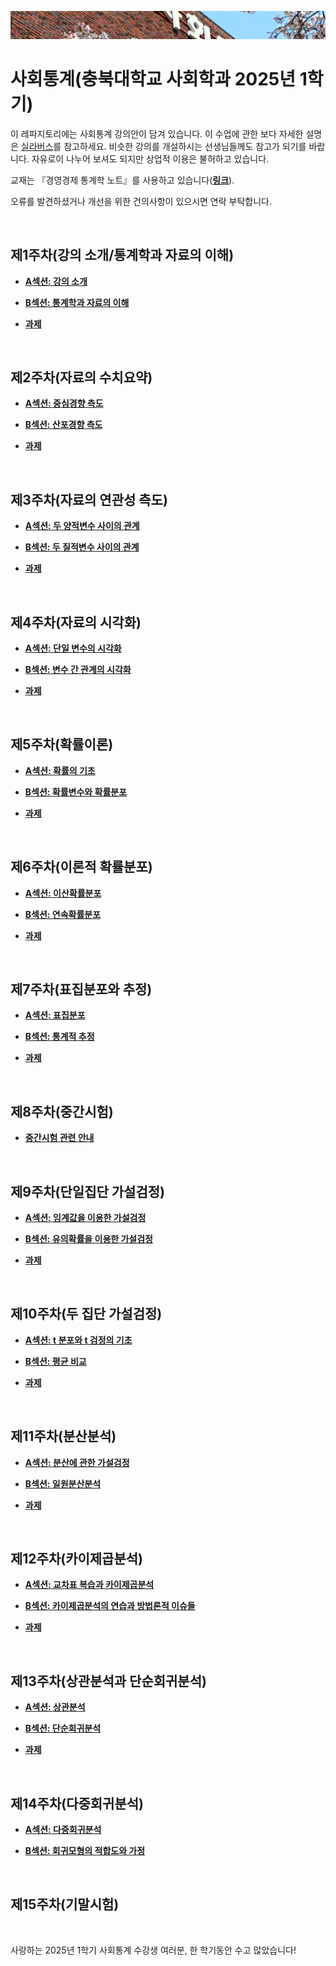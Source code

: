 <p align="center">
  <img src="https://github.com/hxk271/Syllabi/blob/main/sb1.jpg">
</p>

# 사회통계(충북대학교 사회학과 2025년 1학기)


이 레파지토리에는 사회통계 강의안이 담겨 있습니다. 이 수업에 관한 보다 자세한 설명은 [실라버스](https://github.com/hxk271/Syllabi/blob/main/5663011(2025-1).pdf)를 참고하세요. 비슷한 강의를 개설하시는 선생님들께도 참고가 되기를 바랍니다. 자유로이 나누어 보셔도 되지만 상업적 이용은 불허하고 있습니다.

교재는 『경영경제 통계학 노트』를 사용하고 있습니다([**링크**](https://product.kyobobook.co.kr/detail/S000202998078)).
 
오류를 발견하셨거나 개선을 위한 건의사항이 있으시면 연락 부탁합니다.

<br/>

## 제1주차(강의 소개/통계학과 자료의 이해)

-  [**A섹션: 강의 소개**](https://github.com/hxk271/SocStats/blob/main/Beamer_사회통계_W01A.pdf)

-  [**B섹션: 통계학과 자료의 이해**](https://github.com/hxk271/SocStats/blob/main/Beamer_사회통계_W01B.pdf)

-  [**과제**](https://github.com/hxk271/SocStats/blob/main/과제_W01.pdf)


<br/>

## 제2주차(자료의 수치요약)

-  [**A섹션: 중심경향 측도**](https://github.com/hxk271/SocStats/blob/main/Beamer_사회통계_W02A.pdf)

-  [**B섹션: 산포경향 측도**](https://github.com/hxk271/SocStats/blob/main/Beamer_사회통계_W02B.pdf)

-  [**과제**](https://github.com/hxk271/SocStats/blob/main/과제_W02.pdf)


<br/>

## 제3주차(자료의 연관성 측도)

-  [**A섹션: 두 양적변수 사이의 관계**](https://github.com/hxk271/SocStats/blob/main/Beamer_사회통계_W03A.pdf)

-  [**B섹션: 두 질적변수 사이의 관계**](https://github.com/hxk271/SocStats/blob/main/Beamer_사회통계_W03B.pdf)

-  [**과제**](https://github.com/hxk271/SocStats/blob/main/과제_W03.pdf)


<br/>

## 제4주차(자료의 시각화)

-  [**A섹션: 단일 변수의 시각화**](https://github.com/hxk271/SocStats/blob/main/Beamer_사회통계_W04A.pdf)

-  [**B섹션: 변수 간 관계의 시각화**](https://github.com/hxk271/SocStats/blob/main/Beamer_사회통계_W04B.pdf)

-  [**과제**](https://github.com/hxk271/SocStats/blob/main/과제_W04.pdf)


<br/>

## 제5주차(확률이론)

-  [**A섹션: 확률의 기초**](https://github.com/hxk271/SocStats/blob/main/Beamer_사회통계_W05A.pdf)

-  [**B섹션: 확률변수와 확률분포**](https://github.com/hxk271/SocStats/blob/main/Beamer_사회통계_W05B.pdf)

-  [**과제**](https://github.com/hxk271/SocStats/blob/main/과제_W05.pdf)


<br/>

## 제6주차(이론적 확률분포)

-  [**A섹션: 이산확률분포**](https://github.com/hxk271/SocStats/blob/main/Beamer_사회통계_W06A.pdf)

-  [**B섹션: 연속확률분포**](https://github.com/hxk271/SocStats/blob/main/Beamer_사회통계_W06B.pdf)

-  [**과제**](https://github.com/hxk271/SocStats/blob/main/과제_W06.pdf)


<br/>

## 제7주차(표집분포와 추정)

-  [**A섹션: 표집분포**](https://github.com/hxk271/SocStats/blob/main/Beamer_사회통계_W07A.pdf)

-  [**B섹션: 통계적 추정**](https://github.com/hxk271/SocStats/blob/main/Beamer_사회통계_W07B.pdf)

-  [**과제**](https://github.com/hxk271/SocStats/blob/main/과제_W07.pdf)


<br/>

## 제8주차(중간시험)

-  [**중간시험 관련 안내**](https://github.com/hxk271/SocStats/blob/main/Beamer_사회통계_W08_중간시험.pdf)


<br/>

## 제9주차(단일집단 가설검정)

-  [**A섹션: 임계값을 이용한 가설검정**](https://github.com/hxk271/SocStats/blob/main/Beamer_사회통계_W09A.pdf)

-  [**B섹션: 유의확률을 이용한 가설검정**](https://github.com/hxk271/SocStats/blob/main/Beamer_사회통계_W09B.pdf)

-  [**과제**](https://github.com/hxk271/SocStats/blob/main/과제_W09.pdf)


<br/>

## 제10주차(두 집단 가설검정)

-  [**A섹션: t 분포와 t 검정의 기초**](https://github.com/hxk271/SocStats/blob/main/Beamer_사회통계_W10A.pdf)

-  [**B섹션: 평균 비교**](https://github.com/hxk271/SocStats/blob/main/Beamer_사회통계_W10B.pdf)

-  [**과제**](https://github.com/hxk271/SocStats/blob/main/과제_W10.pdf)


<br/>

## 제11주차(분산분석)

-  [**A섹션: 분산에 관한 가설검정**](https://github.com/hxk271/SocStats/blob/main/Beamer_사회통계_W11A.pdf)

-  [**B섹션: 일원분산분석**](https://github.com/hxk271/SocStats/blob/main/Beamer_사회통계_W11B.pdf)

-  [**과제**](https://github.com/hxk271/SocStats/blob/main/과제_W11.pdf)


<br/>

## 제12주차(카이제곱분석)

-  [**A섹션: 교차표 복습과 카이제곱분석**](https://github.com/hxk271/SocStats/blob/main/Beamer_사회통계_W12A.pdf)

-  [**B섹션: 카이제곱분석의 연습과 방법론적 이슈들**](https://github.com/hxk271/SocStats/blob/main/Beamer_사회통계_W12B.pdf)

-  [**과제**](https://github.com/hxk271/SocStats/blob/main/과제_W12.pdf)


<br/>

## 제13주차(상관분석과 단순회귀분석)

-  [**A섹션: 상관분석**](https://github.com/hxk271/SocStats/blob/main/Beamer_사회통계_W13A.pdf)

-  [**B섹션: 단순회귀분석**](https://github.com/hxk271/SocStats/blob/main/Beamer_사회통계_W13B.pdf)

-  [**과제**](https://github.com/hxk271/SocStats/blob/main/과제_W13.pdf)


<br/>

## 제14주차(다중회귀분석)

-  [**A섹션: 다중회귀분석**](https://github.com/hxk271/SocStats/blob/main/Beamer_사회통계_W14A.pdf)

-  [**B섹션: 회귀모형의 적합도와 가정**](https://github.com/hxk271/SocStats/blob/main/Beamer_사회통계_W14B.pdf)


<br/>

## 제15주차(기말시험)


<br/>


사랑하는 2025년 1학기 사회통계 수강생 여러분, 한 학기동안 수고 많았습니다!
